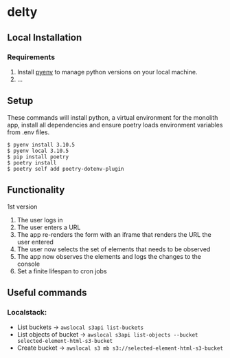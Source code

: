 # delty

## Local Installation

### Requirements

1. Install [pyenv](https://github.com/pyenv/pyenv-installer) to manage python versions
   on your local machine.
2. ...

## Setup

These commands will install python, a virtual environment for the monolith app, install
all dependencies and ensure poetry loads environment variables from .env files.

```console
$ pyenv install 3.10.5
$ pyenv local 3.10.5
$ pip install poetry
$ poetry install
$ poetry self add poetry-dotenv-plugin
```

## Functionality

1st version

1. The user logs in
2. The user enters a URL
3. The app re-renders the form with an iframe that renders the URL the user entered
4. The user now selects the set of elements that needs to be observed
5. The app now observes the elements and logs the changes to the console
6. Set a finite lifespan to cron jobs

## Useful commands

### Localstack:

- List buckets -> `awslocal s3api list-buckets`
- List objects of bucket ->
  `awslocal s3api list-objects --bucket selected-element-html-s3-bucket`
- Create bucket -> `awslocal s3 mb s3://selected-element-html-s3-bucket`
